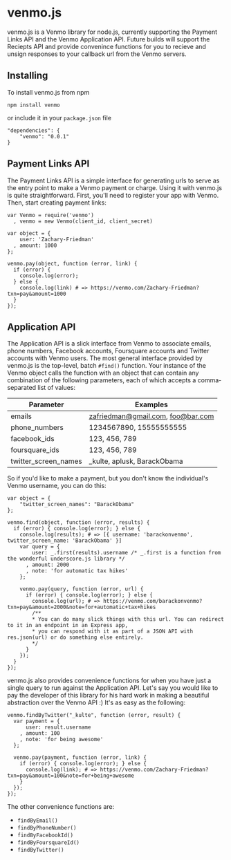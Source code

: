 venmo.js
========

venmo.js is a Venmo library for node.js, currently supporting the Payment Links API and the Venmo Application API. Future builds will support the Reciepts API and provide convenince functions for you to recieve and unsign responses to your callback url from the Venmo servers. 

Installing
----------

To install venmo.js from npm

    npm install venmo

or include it in your `package.json` file

    "dependencies": {
        "venmo": "0.0.1"
    }

Payment Links API
-----------------

The Payment Links API is a simple interface for generating urls to serve as the entry point to make a Venmo payment or charge. Using it with venmo.js is quite straightforward. First, you'll need to register your app with Venmo. Then, start creating payment links:

    var Venmo = require('venmo')
      , venmo = new Venmo(client_id, client_secret)

    var object = {
        user: 'Zachary-Friedman'
      , amount: 1000
    };

    venmo.pay(object, function (error, link) {
      if (error) {
        console.log(error);
      } else {
        console.log(link) # => https://venmo.com/Zachary-Friedman?txn=pay&amount=1000
      }
    });

Application API
---------------

The Application API is a slick interface from Venmo to associate emails, phone numbers, Facebook accounts, Foursquare accounts and Twitter accounts with Venmo users. The most general interface provided by venmo.js is the top-level, batch `#find()` function. Your instance of the Venmo object calls the function with an object that can contain any combination of the following parameters, each of which accepts a comma-separated list of values:

| Parameter            | Examples                          |
| -------------------- | --------------------------------- |
| emails               | zafriedman@gmail.com, foo@bar.com |
| phone_numbers        | 1234567890, 15555555555           |
| facebook_ids         | 123, 456, 789                     |
| foursquare_ids       | 123, 456, 789                     |
| twitter_screen_names | _kulte, aplusk, BarackObama       |

So if you'd like to make a payment, but you don't know the individual's Venmo username, you can do this:

    var object = {
        "twitter_screen_names": "BarackObama"
    };

    venmo.find(object, function (error, results) {
      if (error) { console.log(error); } else {
        console.log(results); # => [{ username: 'barackonvenmo', twitter_screen_name: 'BarackObama' }]
        var query = {
            user: _.first(results).username /* _.first is a function from the wonderful underscore.js library */
          , amount: 2000
          , note: 'for automatic tax hikes'
        };

        venmo.pay(query, function (error, url) {
          if (error) { console.log(error); } else {
            console.log(url); # => https://venmo.com/barackonvenmo?txn=pay&amount=2000&note=for+automatic+tax+hikes
            /**
            * You can do many slick things with this url. You can redirect to it in an endpoint in an Express app,
            * you can respond with it as part of a JSON API with res.json(url) or do something else entirely.
            */
          }
        });
      }
    });

venmo.js also provides convenience functions for when you have just a single query to run against the Application API. Let's say you would like to pay the developer of this library for his hard work in making a beautiful abstraction over the Venmo API :) It's as easy as the following:

    venmo.findByTwitter("_kulte", function (error, result) {
      var payment = {
          user: result.username
        , amount: 100
        , note: 'for being awesome'
      };

      venmo.pay(payment, function (error, link) {
        if (error) { console.log(error); } else {
          console.log(link); # => https://venmo.com/Zachary-Friedman?txn=pay&amount=100&note=for+being+awesome
        }
      });
    });

The other convenience functions are:

* `findByEmail()`
* `findByPhoneNumber()`
* `findByFacebookId()`
* `findByFoursquareId()`
* `findByTwitter()`
